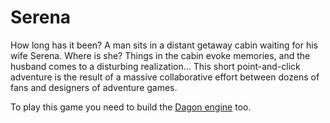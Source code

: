 Serena
======

How long has it been? A man sits in a distant getaway cabin waiting for his wife Serena.
Where is she? Things in the cabin evoke memories, and the husband comes to a disturbing
realization... This short point-and-click adventure is the result of a massive collaborative
effort between dozens of fans and designers of adventure games.

To play this game you need to build the [Dagon engine](../dagon-git) too.

